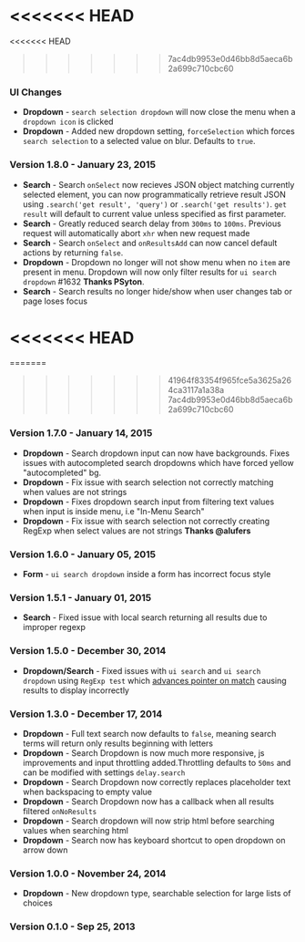 <<<<<<< HEAD
=======
<<<<<<< HEAD
>>>>>>> 7ac4db9953e0d46bb8d5aeca6b2a699c710cbc60
### UI Changes

- **Dropdown** - `search selection dropdown` will now close the menu when a `dropdown icon` is clicked
- **Dropdown** - Added new dropdown setting, `forceSelection` which forces `search selection` to a selected value on blur. Defaults to `true`.

### Version 1.8.0 - January 23, 2015

- **Search** - Search `onSelect` now recieves JSON object matching currently selected element, you can now programmatically retrieve result JSON using `.search('get result', 'query')` or `.search('get results')`. `get result` will default to current value unless specified as first parameter.
- **Search** - Greatly reduced search delay from `300ms` to `100ms`. Previous request will automatically abort `xhr` when new request made
- **Search** - Search `onSelect` and `onResultsAdd` can now cancel default actions by returning `false`.
- **Dropdown** - Dropdown no longer will not show menu when no `item` are present in menu. Dropdown will now only filter results for `ui search dropdown` #1632 **Thanks PSyton**.
- **Search** - Search results no longer hide/show when user changes tab or page loses focus

<<<<<<< HEAD
=======
=======
>>>>>>> 41964f83354f965fce5a3625a264ca3117a1a38a
>>>>>>> 7ac4db9953e0d46bb8d5aeca6b2a699c710cbc60
### Version 1.7.0 - January 14, 2015

- **Dropdown** - Search dropdown input can now have backgrounds. Fixes issues with autocompleted search dropdowns which have forced yellow "autocompleted" bg.
- **Dropdown** - Fix issue with search selection not correctly matching when values are not strings
- **Dropdown** - Fixes dropdown search input from filtering text values when input is inside menu, i.e "In-Menu Search"
- **Dropdown** - Fix issue with search selection not correctly creating RegExp when select values are not strings **Thanks @alufers**

### Version 1.6.0 - January 05, 2015

- **Form** - ``ui search dropdown`` inside a form has incorrect focus style

### Version 1.5.1 - January 01, 2015

- **Search** - Fixed issue with local search returning all results due to improper regexp

### Version 1.5.0 - December 30, 2014

- **Dropdown/Search** - Fixed issues with ``ui search`` and ``ui search dropdown`` using ``RegExp test`` which [advances pointer on match](https://developer.mozilla.org/en-US/docs/Web/JavaScript/Reference/Global_Objects/RegExp/test) causing results to display incorrectly

### Version 1.3.0 - December 17, 2014

- **Dropdown** - Full text search now defaults to ``false``, meaning search terms will return only results beginning with letters
- **Dropdown** - Search Dropdown is now much more responsive, js improvements and input throttling added.Throttling defaults to `50ms` and can be modified with settings ``delay.search``
- **Dropdown** - Search Dropdown now correctly replaces placeholder text when backspacing to empty value
- **Dropdown** - Search Dropdown now has a callback when all results filtered ``onNoResults``
- **Dropdown** - Search dropdown will now strip html before searching values when searching html
- **Dropdown** - Search now has keyboard shortcut to open dropdown on arrow down

### Version 1.0.0 - November 24, 2014

- **Dropdown** - New dropdown type, searchable selection for large lists of choices

### Version 0.1.0 - Sep 25, 2013